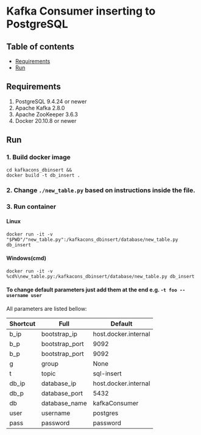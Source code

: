 # Kafka Consumer inserting to PostgreSQL

## Table of contents
* [Requirements](#requirements)
* [Run](#run)

## Requirements
 1. PostgreSQL 9.4.24 or newer
 2. Apache Kafka 2.8.0
 3. Apache ZooKeeper 3.6.3
 4. Docker 20.10.8 or newer

## Run

### 1. Build docker image

```
cd kafkacons_dbinsert &&
docker build -t db_insert .
```

### 2. Change `./new_table.py` based on instructions inside the file.

### 3. Run container

#### Linux
```
docker run -it -v "$PWD"/"new_table.py":/kafkacons_dbinsert/database/new_table.py db_insert
```
#### Windows(cmd)
```
docker run -it -v %cd%\new_table.py:/kafkacons_dbinsert/database/new_table.py db_insert
```

#### To change default parameters just add them at the end e.g. `-t foo --username user`

All parameters are listed bellow:

| Shortcut 	| Full           	| Default       	     |
|----------	|----------------	|---------------	     |
| b_ip     	| bootstrap_ip   	| host.docker.internal   |
| b_p      	| bootstrap_port 	| 9092          	     |
| b_p      	| bootstrap_port 	| 9092          	     |
| g         | group             | None                   |
| t        	| topic          	| sql-insert    	     |
| db_ip    	| database_ip    	| host.docker.internal   |
| db_p     	| database_port  	| 5432          	     |
| db       	| database_name  	| kafkaConsumer 	     |
| user     	| username       	| postgres      	     |
| pass     	| password       	| password      	     |
